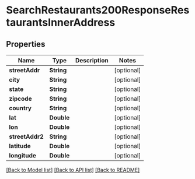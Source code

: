 # SearchRestaurants200ResponseRestaurantsInnerAddress

## Properties
Name | Type | Description | Notes
------------ | ------------- | ------------- | -------------
**streetAddr** | **String** |  | [optional] 
**city** | **String** |  | [optional] 
**state** | **String** |  | [optional] 
**zipcode** | **String** |  | [optional] 
**country** | **String** |  | [optional] 
**lat** | **Double** |  | [optional] 
**lon** | **Double** |  | [optional] 
**streetAddr2** | **String** |  | [optional] 
**latitude** | **Double** |  | [optional] 
**longitude** | **Double** |  | [optional] 

[[Back to Model list]](../README.md#documentation-for-models) [[Back to API list]](../README.md#documentation-for-api-endpoints) [[Back to README]](../README.md)



